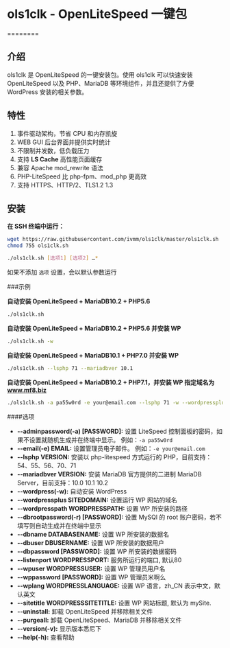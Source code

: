 # ols1clk - OpenLiteSpeed 一键包
========

介绍
--------

ols1clk 是 OpenLiteSpeed 的一键安装包。使用 ols1clk 可以快速安装 OpenLiteSpeed 以及 PHP、MariaDB 等环境组件，并且还提供了方便 WordPress 安装的相关参数。

特性
--------

1. 事件驱动架构，节省 CPU 和内存凯旋
2. WEB GUI 后台界面并提供实时统计
3. 不限制并发数，低负载压力
4. 支持 **LS Cache** 高性能页面缓存
5. 兼容 Apache mod_rewrite 语法
6. PHP-LiteSpeed 比 php-fpm、mod_php 更高效
7. 支持 HTTPS、HTTP/2、TLS1.2 1.3

安装
--------

**在 SSH 终端中运行：**

```bash
wget https://raw.githubusercontent.com/ivmm/ols1clk/master/ols1clk.sh
chmod 755 ols1clk.sh

./ols1clk.sh [选项1] [选项2] …*
```

如果不添加 `选项` 设置，会以默认参数运行

###示例

**自动安装 OpenLiteSpeed + MariaDB10.2 + PHP5.6**

```bash
./ols1clk.sh
```

**自动安装 OpenLiteSpeed + MariaDB10.2 + PHP5.6 并安装 WP**

```bash
./ols1clk.sh -w
```

**自动安装 OpenLiteSpeed + MariaDB10.1 + PHP7.0 并安装 WP**

```bash
./ols1clk.sh --lsphp 71 --mariadbver 10.1
```

**自动安装 OpenLiteSpeed + MariaDB10.2 + PHP7.1，并安装 WP 指定域名为 www.mf8.biz**

```bash
./ols1clk.sh -a pa55w0rd -e your@email.com --lsphp 71 -w --wordpressplus www.mf8.biz
```


####选项

* **--adminpassword(-a) [PASSWORD]:** 设置 LiteSpeed 控制面板的密码，如果不设置就随机生成并在终端中显示。 例如：`-a pa55w0rd`
* **--email(-e) EMAIL:** 	设置管理员电子邮件。 例如：`-e your@email.com`
* **--lsphp VERSION:** 安装以 php-litespeed 方式运行的 PHP，目前支持：54、55、56、70、71
* **--mariadbver VERSION:** 安装 MariaDB 官方提供的二进制 MariaDB Server，目前支持：10.0 10.1 10.2
* **--wordpress(-w):** 自动安装 WordPress
* **--wordpressplus SITEDOMAIN:** 设置运行 WP 网站的域名
* **--wordpresspath WORDPRESSPATH:** 设置 WP 所安装的路径
* **--dbrootpassword(-r) [PASSWORD]:** 设置 MySQl 的 root 账户密码，若不填写则自动生成并在终端中显示
* **--dbname DATABASENAME:** 设置 WP 所安装的数据名
* **--dbuser DBUSERNAME:** 设置 WP 所安装的数据用户
* **--dbpassword [PASSWORD]:** 设置 WP 所安装的数据密码
* **--listenport WORDPRESSPORT:** 服务所运行的端口, 默认80
* **--wpuser WORDPRESSUSER:** 设置 WP 管理员用户名
* **--wppassword [PASSWORD]:** 设置 WP 管理员米啊么
* **--wplang WORDPRESSLANGUAGE:** 设置 WP 语言，zh_CN 表示中文，默认英文
* **--sitetitle WORDPRESSSITETITLE:** 设置 WP 网站标题, 默认为 mySite.
* **--uninstall:** 卸载 OpenLiteSpeed 并移除相关文件
* **--purgeall:** 卸载 OpenLiteSpeed、MariaDB 并移除相关文件
* **--version(-v):** 显示版本悉尼下
* **--help(-h):** 查看帮助


